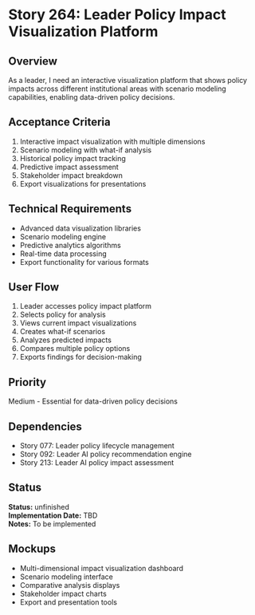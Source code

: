 # Story 264: Leader Policy Impact Visualization Platform

## Overview
As a leader, I need an interactive visualization platform that shows policy impacts across different institutional areas with scenario modeling capabilities, enabling data-driven policy decisions.

## Acceptance Criteria
1. Interactive impact visualization with multiple dimensions
2. Scenario modeling with what-if analysis
3. Historical policy impact tracking
4. Predictive impact assessment
5. Stakeholder impact breakdown
6. Export visualizations for presentations

## Technical Requirements
- Advanced data visualization libraries
- Scenario modeling engine
- Predictive analytics algorithms
- Real-time data processing
- Export functionality for various formats

## User Flow
1. Leader accesses policy impact platform
2. Selects policy for analysis
3. Views current impact visualizations
4. Creates what-if scenarios
5. Analyzes predicted impacts
6. Compares multiple policy options
7. Exports findings for decision-making

## Priority
Medium - Essential for data-driven policy decisions

## Dependencies
- Story 077: Leader policy lifecycle management
- Story 092: Leader AI policy recommendation engine
- Story 213: Leader AI policy impact assessment


## Status
**Status:** unfinished  
**Implementation Date:** TBD  
**Notes:** To be implemented
## Mockups
- Multi-dimensional impact visualization dashboard
- Scenario modeling interface
- Comparative analysis displays
- Stakeholder impact charts
- Export and presentation tools